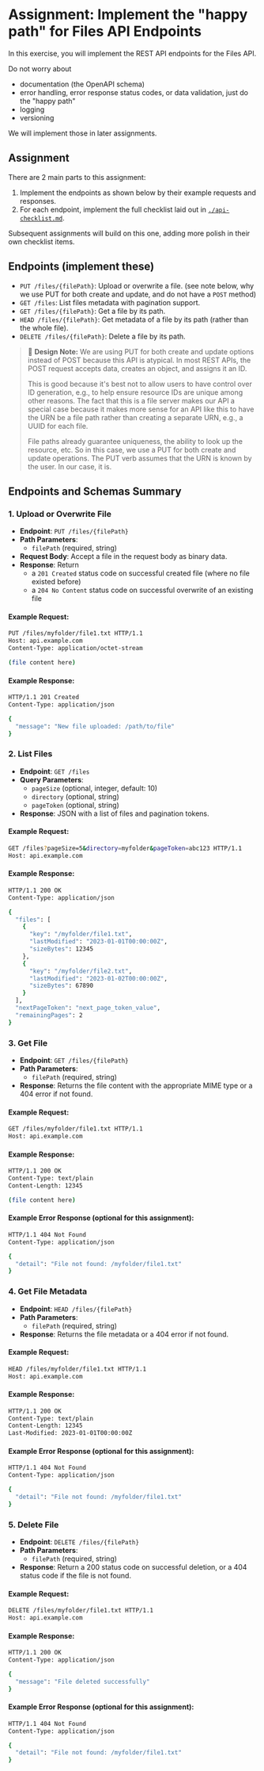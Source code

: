 # Assignment: Implement the "happy path" for Files API Endpoints

In this exercise, you will implement the REST API endpoints for the Files API.

Do not worry about

- documentation (the OpenAPI schema)
- error handling, error response status codes, or data validation, just do the "happy path"
- logging
- versioning

We will implement those in later assignments.

## Assignment

There are 2 main parts to this assignment:

1. Implement the endpoints as shown below by their example requests and responses.
2. For each endpoint, implement the full checklist laid out in [`./api-checklist.md`](./api-checklist.md).

Subsequent assignments will build on this one, adding more polish in their own checklist items.

## Endpoints (implement these)

- `PUT /files/{filePath}`: Upload or overwrite a file. (see note below, why we use PUT for both create and update, and do not have a `POST` method)
- `GET /files`: List files metadata with pagination support.
- `GET /files/{filePath}`: Get a file by its path.
- `HEAD /files/{filePath}`: Get metadata of a file by its path (rather than the whole file).
- `DELETE /files/{filePath}`: Delete a file by its path.


> 📌 **Design Note:** We are using PUT for both create and update options instead of POST because this API is atypical. In most REST APIs, the POST request accepts data, creates an object, and assigns it an ID. 
> 
> This is good because it's best not to allow users to have control over ID generation, e.g., to help ensure resource IDs are unique among other reasons. The fact that this is a file server makes our API a special case because it makes more sense for an API like this to have the URN be a file path rather than creating a separate URN, e.g., a UUID for each file. 
> 
> File paths already guarantee uniqueness, the ability to look up the resource, etc. So in this case, we use a PUT for both create and update operations. The PUT verb assumes that the URN is known by the user. In our case, it is.

## Endpoints and Schemas Summary

### 1. Upload or Overwrite File
- **Endpoint**: `PUT /files/{filePath}`
- **Path Parameters**:
  - `filePath` (required, string)
- **Request Body**: Accept a file in the request body as binary data.
- **Response**: Return 
  - a `201 Created` status code on successful created file (where no file existed before)
  - a `204 No Content` status code on successful overwrite of an existing file

#### Example Request:
```bash
PUT /files/myfolder/file1.txt HTTP/1.1
Host: api.example.com
Content-Type: application/octet-stream

(file content here)
```

#### Example Response:
```bash
HTTP/1.1 201 Created
Content-Type: application/json

{
  "message": "New file uploaded: /path/to/file"
}
```

### 2. List Files
- **Endpoint**: `GET /files`
- **Query Parameters**:
  - `pageSize` (optional, integer, default: 10)
  - `directory` (optional, string)
  - `pageToken` (optional, string)
- **Response**: JSON with a list of files and pagination tokens.

#### Example Request:
```bash
GET /files?pageSize=5&directory=myfolder&pageToken=abc123 HTTP/1.1
Host: api.example.com
```

#### Example Response:
```bash
HTTP/1.1 200 OK
Content-Type: application/json

{
  "files": [
    {
      "key": "/myfolder/file1.txt",
      "lastModified": "2023-01-01T00:00:00Z",
      "sizeBytes": 12345
    },
    {
      "key": "/myfolder/file2.txt",
      "lastModified": "2023-01-02T00:00:00Z",
      "sizeBytes": 67890
    }
  ],
  "nextPageToken": "next_page_token_value",
  "remainingPages": 2
}
```

### 3. Get File
- **Endpoint**: `GET /files/{filePath}`
- **Path Parameters**:
  - `filePath` (required, string)
- **Response**: Returns the file content with the appropriate MIME type or a 404 error if not found.

#### Example Request:
```bash
GET /files/myfolder/file1.txt HTTP/1.1
Host: api.example.com
```

#### Example Response:
```bash
HTTP/1.1 200 OK
Content-Type: text/plain
Content-Length: 12345

(file content here)
```

#### Example Error Response (optional for this assignment):
```bash
HTTP/1.1 404 Not Found
Content-Type: application/json

{
  "detail": "File not found: /myfolder/file1.txt"
}
```

### 4. Get File Metadata
- **Endpoint**: `HEAD /files/{filePath}`
- **Path Parameters**:
  - `filePath` (required, string)
- **Response**: Returns the file metadata or a 404 error if not found.

#### Example Request:
```bash
HEAD /files/myfolder/file1.txt HTTP/1.1
Host: api.example.com
```

#### Example Response:
```bash
HTTP/1.1 200 OK
Content-Type: text/plain
Content-Length: 12345
Last-Modified: 2023-01-01T00:00:00Z
```

#### Example Error Response (optional for this assignment):
```bash
HTTP/1.1 404 Not Found
Content-Type: application/json

{
  "detail": "File not found: /myfolder/file1.txt"
}
```

### 5. Delete File
- **Endpoint**: `DELETE /files/{filePath}`
- **Path Parameters**:
  - `filePath` (required, string)
- **Response**: Return a 200 status code on successful deletion, or a 404 status code if the file is not found.

#### Example Request:
```bash
DELETE /files/myfolder/file1.txt HTTP/1.1
Host: api.example.com
```

#### Example Response:
```bash
HTTP/1.1 200 OK
Content-Type: application/json

{
  "message": "File deleted successfully"
}
```

#### Example Error Response (optional for this assignment):
```bash
HTTP/1.1 404 Not Found
Content-Type: application/json

{
  "detail": "File not found: /myfolder/file1.txt"
}
```
